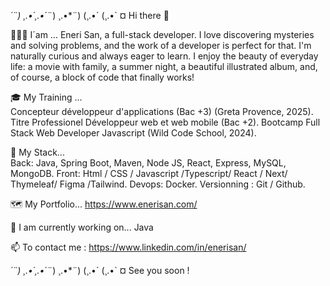 *´¨) 
¸.•´¸.•*´¨) ¸.•*¨) 
(¸.•´ (¸.•` ¤  Hi there 👋

👩🏼‍🦰  I´am ...
        Eneri San, a full-stack developer.
        I love discovering mysteries and solving problems, and the work of a developer is perfect for that. I'm naturally curious and always eager to learn. I enjoy the beauty of everyday life: a movie with 
        family, a summer night, a beautiful illustrated album, and, of course, a block of code that finally works!

🎓 My Training ...         
         Concepteur développeur d'applications (Bac +3) (Greta Provence, 2025).         
         Titre Professionel Développeur web et web mobile (Bac +2). Bootcamp Full Stack Web Developer Javascript (Wild Code School, 2024).

🧰 My Stack...    
         Back: Java, Spring Boot, Maven, Node JS, React, Express, MySQL, MongoDB. 
         Front: Html / CSS / Javascript /Typescript/ React / Next/ Thymeleaf/ Figma /Tailwind.
         Devops: Docker.
         Versionning : Git / Github.            

🗺️ My Portfolio...
         https://www.enerisan.com/      

🚀 I am currently working on...
         Java
        
📫 To contact me :
         https://www.linkedin.com/in/enerisan/

*´¨) 
¸.•´¸.•*´¨) ¸.•*¨) 
(¸.•´ (¸.•` ¤ See you soon !
                                                                                          

